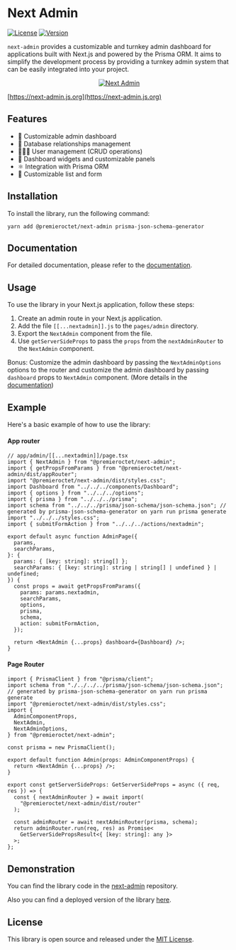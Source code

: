 # Next Admin

[![License](https://img.shields.io/badge/License-MIT-green.svg)](https://opensource.org/licenses/MIT)
[![Version](https://img.shields.io/npm/v/@premieroctet/next-admin/latest)](https://www.npmjs.com/package/@premieroctet/next-admin)

`next-admin` provides a customizable and turnkey admin dashboard for applications built with Next.js and powered by the Prisma ORM. It aims to simplify the development process by providing a turnkey admin system that can be easily integrated into your project.

<div align="center" style="display:flex;flex-direction:column;">
  <a href="https://next-admin.js.org">
    <img src="https://next-admin.js.org/screenshot.png" alt="Next Admin" />
  </a>
</div>

[https://next-admin.js.org](https://next-admin.js.org)

## Features

- 💅 Customizable admin dashboard
- 💽 Database relationships management
- 👩🏻‍💻 User management (CRUD operations)
- 🎨 Dashboard widgets and customizable panels
- ⚛️ Integration with Prisma ORM
- 👔 Customizable list and form

## Installation

To install the library, run the following command:

```shell
yarn add @premieroctet/next-admin prisma-json-schema-generator
```

## Documentation

For detailed documentation, please refer to the [documentation](https://next-admin-docs.vercel.app/).

## Usage

To use the library in your Next.js application, follow these steps:

1. Create an admin route in your Next.js application.
2. Add the file `[[...nextadmin]].js` to the `pages/admin` directory.
3. Export the `NextAdmin` component from the file.
4. Use `getServerSideProps` to pass the `props` from the `nextAdminRouter` to the `NextAdmin` component.

Bonus: Customize the admin dashboard by passing the `NextAdminOptions` options to the router and customize the admin dashboard by passing `dashboard` props to `NextAdmin` component. (More details in the [documentation](https://next-admin-docs.vercel.app/))

## Example

Here's a basic example of how to use the library:

#### App router

```tsx
// app/admin/[[...nextadmin]]/page.tsx
import { NextAdmin } from "@premieroctet/next-admin";
import { getPropsFromParams } from "@premieroctet/next-admin/dist/appRouter";
import "@premieroctet/next-admin/dist/styles.css";
import Dashboard from "../../../components/Dashboard";
import { options } from "../../../options";
import { prisma } from "../../../prisma";
import schema from "../../../prisma/json-schema/json-schema.json"; // generated by prisma-json-schema-generator on yarn run prisma generate
import "../../../styles.css";
import { submitFormAction } from "../../../actions/nextadmin";

export default async function AdminPage({
  params,
  searchParams,
}: {
  params: { [key: string]: string[] };
  searchParams: { [key: string]: string | string[] | undefined } | undefined;
}) {
  const props = await getPropsFromParams({
    params: params.nextadmin,
    searchParams,
    options,
    prisma,
    schema,
    action: submitFormAction,
  });

  return <NextAdmin {...props} dashboard={Dashboard} />;
}
```

#### Page Router

```tsx
import { PrismaClient } from "@prisma/client";
import schema from "./../../../prisma/json-schema/json-schema.json"; // generated by prisma-json-schema-generator on yarn run prisma generate
import "@premieroctet/next-admin/dist/styles.css";
import {
  AdminComponentProps,
  NextAdmin,
  NextAdminOptions,
} from "@premieroctet/next-admin";

const prisma = new PrismaClient();

export default function Admin(props: AdminComponentProps) {
  return <NextAdmin {...props} />;
}

export const getServerSideProps: GetServerSideProps = async ({ req, res }) => {
  const { nextAdminRouter } = await import(
    "@premieroctet/next-admin/dist/router"
  );

  const adminRouter = await nextAdminRouter(prisma, schema);
  return adminRouter.run(req, res) as Promise<
    GetServerSidePropsResult<{ [key: string]: any }>
  >;
};
```

## Demonstration

You can find the library code in the [next-admin](https://github.com/premieroctet/next-admin) repository.

Also you can find a deployed version of the library [here](https://next-admin-po.vercel.app/).

## License

This library is open source and released under the [MIT License](https://opensource.org/licenses/MIT).
